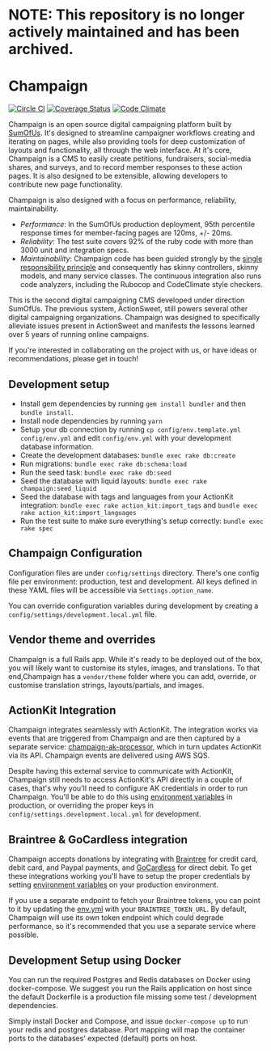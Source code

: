 # NOTE: This repository is no longer actively maintained and has been archived.

# Champaign

[![Circle CI](https://circleci.com/gh/SumOfUs/Champaign/tree/master.svg?style=shield)](https://circleci.com/gh/SumOfUs/Champaign/tree/master) [![Coverage Status](https://coveralls.io/repos/github/SumOfUs/Champaign/badge.svg?branch=master)](https://coveralls.io/github/SumOfUs/Champaign?branch=master) [![Code Climate](https://codeclimate.com/github/SumOfUs/Champaign/badges/gpa.svg)](https://codeclimate.com/github/SumOfUs/Champaign)

Champaign is an open source digital campaigning platform built by [SumOfUs](http://sumofus.org/). It's designed to streamline campaigner workflows creating and iterating on pages, while also providing tools for deep customization of layouts and functionality, all through the web interface. At it's core, Champaign is a CMS to easily create petitions, fundraisers, social-media shares, and surveys, and to record member responses to these action pages. It is also designed to be extensible, allowing developers to contribute new page functionality.

Champaign is also designed with a focus on performance, reliability, maintainability.
- *Performance*: In the SumOfUs production deployment, 95th percentile response times for member-facing pages are 120ms, +/- 20ms.
- *Reliability*: The test suite covers 92% of the ruby code with more than 3000 unit and integration specs.
- *Maintainability*: Champaign code has been guided strongly by the [single responsibility principle](https://en.wikipedia.org/wiki/Single_responsibility_principle) and consequently has skinny controllers, skinny models, and many service classes. The continuous integration also runs code analyzers, including the Rubocop and CodeClimate style checkers.

This is the second digital campaigning CMS developed under direction SumOfUs. The previous system, ActionSweet, still powers several other digital campaigning organizations. Champaign was designed to specifically alleviate issues present in ActionSweet and manifests the lessons learned over 5 years of running online campaigns.

If you're interested in collaborating on the project with us, or have ideas or recommendations, please get in touch!

## Development setup

* Install gem dependencies by running `gem install bundler` and then `bundle install`.
* Install node dependencies by running `yarn`
* Setup your db connection by running `cp config/env.template.yml config/env.yml` and edit
  `config/env.yml` with your development database information.
* Create the development databases: `bundle exec rake db:create`
* Run migrations: `bundle exec rake db:schema:load`
* Run the seed task: `bundle exec rake db:seed`
* Seed the database with liquid layouts: `bundle exec rake champaign:seed_liquid`
* Seed the database with tags and languages from your ActionKit integration: `bundle exec rake action_kit:import_tags` and `bundle exec rake action_kit:import_languages`
* Run the test suite to make sure everything's setup correctly: `bundle
  exec rake spec`

## Champaign Configuration

Configuration files are under `config/settings` directory. There's one
config file per environment: production, test and development. All keys
defined in these YAML files will be accessible via
`Settings.option_name`.

You can override configuration variables during development by creating
a `config/settings/development.local.yml` file.

## Vendor theme and overrides

Champaign is a full Rails app. While it's ready to be deployed out of the box,
you will likely want to customise its styles, images, and translations.
To that end,Champaign has a `vendor/theme` folder where you can add,
override, or customise translation strings, layouts/partials, and images.

## ActionKit Integration

Champaign integrates seamlessly with ActionKit. The integration works
via events that are triggered from Champaign and are then captured by
a separate service: [champaign-ak-processor](https://github.com/SumOfUs/champaign-ak-processor), which in turn
updates ActionKit via its API. Champaign events are delivered using AWS SQS.

Despite having this external service to communicate with ActionKit,
Champaign still needs to access ActionKit's API directly in a couple of
cases, that's why you'll need to configure AK credentials in order to
run Champaign. You'll be able to do this using [environment variables](config/settings/production.yml)
 in production, or overriding the proper keys in `config/settings.development.local.yml`
for development.

## Braintree & GoCardless integration

Champaign accepts donations by integrating with [Braintree](https://www.braintreepayments.com/) for
credit card, debit card, and Paypal payments, and [GoCardless](https://gocardless.com/) for direct debit. To get these integrations
working you'll have to setup the proper credentials by setting [environment variables](config/settings/production.yml) on
your production environment.

If you use a separate endpoint to fetch your Braintree tokens, you can point to it by updating
the [env.yml](env.yml) with your `BRAINTREE_TOKEN_URL`. By default, Champaign will use its own token
endpoint which could degrade performance, so it's recommended that you use a separate service where
possible.

## Development Setup using Docker

You can run the required Postgres and Redis databases on Docker using docker-compose. We suggest you run the Rails application on host since the default Dockerfile is a production file missing some test / development dependencies.

Simply install Docker and Compose, and issue `docker-compose up` to run your redis and postgres database. Port mapping will map the container ports to the databases' expected (default) ports on host. 
